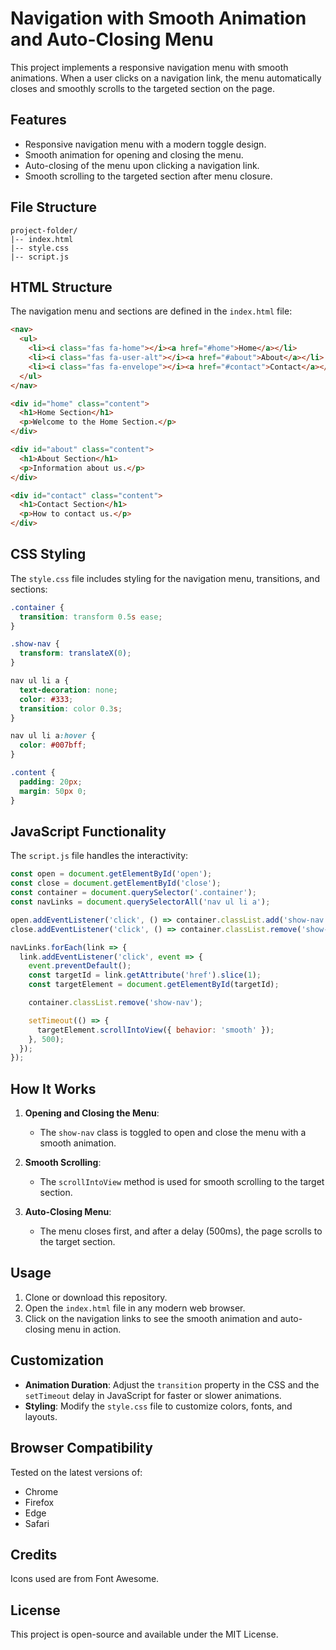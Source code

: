# Navigation with Smooth Animation and Auto-Closing Menu

This project implements a responsive navigation menu with smooth animations. When a user clicks on a navigation link, the menu automatically closes and smoothly scrolls to the targeted section on the page.

## Features
- Responsive navigation menu with a modern toggle design.
- Smooth animation for opening and closing the menu.
- Auto-closing of the menu upon clicking a navigation link.
- Smooth scrolling to the targeted section after menu closure.

## File Structure
```
project-folder/
|-- index.html
|-- style.css
|-- script.js
```

## HTML Structure
The navigation menu and sections are defined in the `index.html` file:
```html
<nav>
  <ul>
    <li><i class="fas fa-home"></i><a href="#home">Home</a></li>
    <li><i class="fas fa-user-alt"></i><a href="#about">About</a></li>
    <li><i class="fas fa-envelope"></i><a href="#contact">Contact</a></li>
  </ul>
</nav>

<div id="home" class="content">
  <h1>Home Section</h1>
  <p>Welcome to the Home Section.</p>
</div>

<div id="about" class="content">
  <h1>About Section</h1>
  <p>Information about us.</p>
</div>

<div id="contact" class="content">
  <h1>Contact Section</h1>
  <p>How to contact us.</p>
</div>
```

## CSS Styling
The `style.css` file includes styling for the navigation menu, transitions, and sections:
```css
.container {
  transition: transform 0.5s ease;
}

.show-nav {
  transform: translateX(0);
}

nav ul li a {
  text-decoration: none;
  color: #333;
  transition: color 0.3s;
}

nav ul li a:hover {
  color: #007bff;
}

.content {
  padding: 20px;
  margin: 50px 0;
}
```

## JavaScript Functionality
The `script.js` file handles the interactivity:
```javascript
const open = document.getElementById('open');
const close = document.getElementById('close');
const container = document.querySelector('.container');
const navLinks = document.querySelectorAll('nav ul li a');

open.addEventListener('click', () => container.classList.add('show-nav'));
close.addEventListener('click', () => container.classList.remove('show-nav'));

navLinks.forEach(link => {
  link.addEventListener('click', event => {
    event.preventDefault();
    const targetId = link.getAttribute('href').slice(1);
    const targetElement = document.getElementById(targetId);

    container.classList.remove('show-nav');

    setTimeout(() => {
      targetElement.scrollIntoView({ behavior: 'smooth' });
    }, 500);
  });
});
```

## How It Works
1. **Opening and Closing the Menu**:
   - The `show-nav` class is toggled to open and close the menu with a smooth animation.

2. **Smooth Scrolling**:
   - The `scrollIntoView` method is used for smooth scrolling to the target section.

3. **Auto-Closing Menu**:
   - The menu closes first, and after a delay (500ms), the page scrolls to the target section.

## Usage
1. Clone or download this repository.
2. Open the `index.html` file in any modern web browser.
3. Click on the navigation links to see the smooth animation and auto-closing menu in action.

## Customization
- **Animation Duration**: Adjust the `transition` property in the CSS and the `setTimeout` delay in JavaScript for faster or slower animations.
- **Styling**: Modify the `style.css` file to customize colors, fonts, and layouts.

## Browser Compatibility
Tested on the latest versions of:
- Chrome
- Firefox
- Edge
- Safari

## Credits
Icons used are from Font Awesome.

## License
This project is open-source and available under the MIT License.


